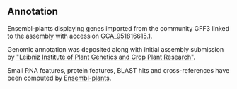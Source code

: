 **Annotation**
----------

Ensembl-plants displaying genes imported from the community GFF3 linked to the assembly with accession [GCA\_951816615.1](http://www.ebi.ac.uk/ena/data/view/GCA_951816615.1).

Genomic annotation was deposited along with initial assembly submission by ["Leibniz Institute of Plant Genetics and Crop Plant Research"](https://www.ipk-gatersleben.de/en/).

Small RNA features, protein features, BLAST hits and cross-references have been
computed by [Ensembl-plants](https://plants.ensembl.org/info/genome/annotation/index.html).
